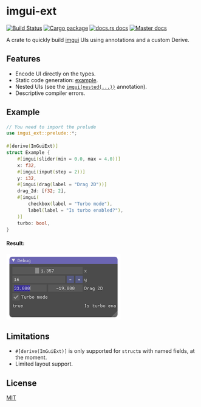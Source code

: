 # imgui-ext

[![Build Status](https://img.shields.io/travis/germangb/imgui-ext/master.svg?style=flat-square)](https://travis-ci.org/germangb/imgui-ext)
[![Cargo package](https://img.shields.io/crates/v/imgui-ext.svg?style=flat-square)](https://crates.io/crates/imgui-ext)
[![docs.rs docs](https://docs.rs/imgui-ext/badge.svg?style=flat-square)](https://docs.rs/imgui-ext)
[![Master docs](https://img.shields.io/badge/docs-master-blue.svg?style=flat-square)](https://germangb.github.io/imgui-ext/)


A crate to quickly build [imgui] UIs using annotations and a custom Derive.

[imgui]: https://github.com/Gekkio/imgui-rs

## Features

* Encode UI directly on the types.
* Static code generation: [example].
* Nested UIs (see the [`imgui(nested(...))`][nested] annotation).
* Descriptive compiler errors.

[nested]: https://germangb.github.io/imgui-ext/imgui_ext/nested/index.html

[example]: ./CODEGEN.md

## Example

```rust
// You need to import the prelude
use imgui_ext::prelude::*;

#[derive(ImGuiExt)]
struct Example {
    #[imgui(slider(min = 0.0, max = 4.0))]
    x: f32,
    #[imgui(input(step = 2))]
    y: i32,
    #[imgui(drag(label = "Drag 2D"))]
    drag_2d: [f32; 2],
    #[imgui(
        checkbox(label = "Turbo mode"),
        label(label = "Is turbo enabled?"),
    )]
    turbo: bool,
}
```

#### Result:

![](assets/demo.png)

[result]: assets/demo.png

## Limitations

* `#[derive(ImGuiExt)]` is only supported for `struct`s with named fields, at the moment.
* Limited layout support.

## License

[MIT](LICENSE.md)
